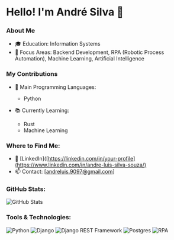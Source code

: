 # Hello! I'm André Silva 👋

### About Me
- 🎓 Education: Information Systems
- 💼 Focus Areas: Backend Development, RPA (Robotic Process Automation), Machine Learning, Artificial Intelligence

### My Contributions
- 🌟 Main Programming Languages:
  - Python
  
- 📚 Currently Learning:
  - Rust
  - Machine Learning

### Where to Find Me:
- 💼 [LinkedIn]([https://linkedin.com/in/your-profile](https://www.linkedin.com/in/andre-luis-silva-souza/)
- 📫 Contact: [andreluis.9097@gmail.com]

### GitHub Stats:
![GitHub Stats](https://github-readme-stats.vercel.app/api?username=ndrsilva&show_icons=true&theme=radical)

### Tools & Technologies:
![Python](https://img.shields.io/badge/-Python-blue?style=for-the-badge&logo=Python)
![Django](https://img.shields.io/badge/-Django-green?style=for-the-badge&logo=Django)
![Django REST Framework](https://img.shields.io/badge/-Django%20REST%20Framework-red?style=for-the-badge&logo=django)
![Postgres](https://img.shields.io/badge/-Postgres-blue?style=for-the-badge&logo=PostgreSQL)
![RPA](https://img.shields.io/badge/-RPA-orange?style=for-the-badge&logo=python)
